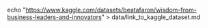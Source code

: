echo "https://www.kaggle.com/datasets/beatafaron/wisdom-from-business-leaders-and-innovators" > data/link_to_kaggle_dataset.md
